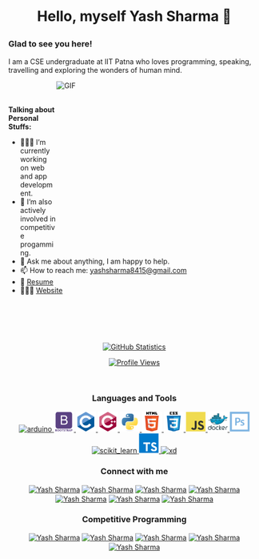 # <p align='center'> Hello, myself Yash Sharma 👋</p>

### Glad to see you here!

I am a CSE undergraduate at IIT Patna who loves programming, speaking, travelling and exploring the wonders of human mind.

<img align="right" alt="GIF" src="https://github.com/Gapur/Gapur/blob/master/coding.gif?raw=true" width="408" height="318" />

<br>
<br>
  
**Talking about Personal Stuffs:**

- 👨🏻‍💻 I’m currently working on web and app development.
- 🚀 I’m also actively involved in competitive progamming.
- 💬 Ask me about anything, I am happy to help.
- 📫 How to reach me: yashsharma8415@gmail.com
- 📝 [Resume](http://bit.ly/Yash_Sharma_Resume)
- 👨🏻‍💻 [Website](https://bit.ly/yash-sharma-portfolio)

<br>
<br>
<br>
<br>

<a href='https://github.com/yashsharma8415'>
  <p align='center'>
    <img alt="GitHub Statistics" src="https://github-readme-stats.vercel.app/api?username=yashsharma8415&show_icons=true&title_color=fff&icon_color=79ff97&text_color=9f9f9f&bg_color=151515&include_all_commits=true&count_private=true" style="max-width:100%;">
  </p>
</a>


<a href='https://github.com/yashsharma8415'>
  <p align='center'>
    <img alt="Profile Views" src="https://komarev.com/ghpvc/?username=yashsharma8415&style=flat-square&color=brightgreen" style="max-width:100%;">
  </p>
</a>

<br>

</p>

<h3 align="center">Languages and Tools</h3>
<p align="center"> 
<a href="https://www.arduino.cc/" target="_blank"> <img src="https://cdn.worldvectorlogo.com/logos/arduino-1.svg" alt="arduino" width="40" height="40"/> </a> 
<a href="https://getbootstrap.com" target="_blank"> <img src="https://raw.githubusercontent.com/devicons/devicon/master/icons/bootstrap/bootstrap-plain-wordmark.svg" alt="bootstrap" width="40" height="40"/> </a> 
<a href="https://www.cprogramming.com/" target="_blank"> <img src="https://raw.githubusercontent.com/devicons/devicon/master/icons/c/c-original.svg" alt="c" width="40" height="40"/> </a> 
<a href="https://www.w3schools.com/cpp/" target="_blank"> <img src="https://raw.githubusercontent.com/devicons/devicon/master/icons/cplusplus/cplusplus-original.svg" alt="cplusplus" width="40" height="40"/> </a> 
<a href="https://www.python.org" target="_blank"> <img src="https://raw.githubusercontent.com/devicons/devicon/master/icons/python/python-original.svg" alt="python" width="40" height="40"/> </a>
<a href="https://www.w3.org/html/" target="_blank"> <img src="https://raw.githubusercontent.com/devicons/devicon/master/icons/html5/html5-original-wordmark.svg" alt="html5" width="40" height="40"/> </a>
<a href="https://www.w3schools.com/css/" target="_blank"> <img src="https://raw.githubusercontent.com/devicons/devicon/master/icons/css3/css3-original-wordmark.svg" alt="css3" width="40" height="40"/> </a> 
<a href="https://developer.mozilla.org/en-US/docs/Web/JavaScript" target="_blank"> <img src="https://raw.githubusercontent.com/devicons/devicon/master/icons/javascript/javascript-original.svg" alt="javascript" width="40" height="40"/> </a>
<a href="https://www.docker.com/" target="_blank"> <img src="https://raw.githubusercontent.com/devicons/devicon/master/icons/docker/docker-original-wordmark.svg" alt="docker" width="40" height="40"/> </a>  
<a href="https://www.photoshop.com/en" target="_blank"> <img src="https://raw.githubusercontent.com/devicons/devicon/master/icons/photoshop/photoshop-line.svg" alt="photoshop" width="40" height="40"/> </a>   
<a href="https://scikit-learn.org/" target="_blank"> <img src="https://upload.wikimedia.org/wikipedia/commons/0/05/Scikit_learn_logo_small.svg" alt="scikit_learn" width="40" height="40"/> </a> 
<a href="https://www.typescriptlang.org/" target="_blank"> <img src="https://raw.githubusercontent.com/devicons/devicon/master/icons/typescript/typescript-original.svg" alt="typescript" width="40" height="40"/> </a> 
<a href="https://www.adobe.com/products/xd.html" target="_blank"> <img src="https://cdn.worldvectorlogo.com/logos/adobe-xd.svg" alt="xd" width="40" height="40"/> </a> 

</p>

<h3 align="center">Connect with me</h3>
<p align="center">
<a href="https://twitter.com/yashsharma8415" target="blank"><img align="center" src="https://cdn.jsdelivr.net/npm/simple-icons@3.0.1/icons/twitter.svg" alt="Yash Sharma" height="30" width="40" /></a>
<a href="https://www.linkedin.com/in/yashsharma8415/" target="blank"><img align="center" src="https://cdn.jsdelivr.net/npm/simple-icons@3.0.1/icons/linkedin.svg" alt="Yash Sharma" height="30" width="40" /></a>
<a href="https://www.facebook.com/yashsharma8415/" target="blank"><img align="center" src="https://cdn.jsdelivr.net/npm/simple-icons@3.0.1/icons/facebook.svg" alt="Yash Sharma" height="30" width="40" /></a>
<a href="https://www.instagram.com/yoshogulla/" target="blank"><img align="center" src="https://cdn.jsdelivr.net/npm/simple-icons@3.0.1/icons/instagram.svg" alt="Yash Sharma" height="30" width="40" /></a>
<a href="https://medium.com/@yashsharma8415" target="blank"><img align="center" src="https://cdn.jsdelivr.net/npm/simple-icons@3.0.1/icons/medium.svg" alt="Yash Sharma" height="30" width="40" /></a>
<a href="https://www.hackerrank.com/mr__yasharma" target="blank"><img align="center" src="https://cdn.jsdelivr.net/npm/simple-icons@3.0.1/icons/hackerrank.svg" alt="Yash Sharma" height="30" width="40" /></a>
<a href="https://www.hackerearth.com/@Messier22" target="blank"><img align="center" src="https://cdn.jsdelivr.net/npm/simple-icons@3.0.1/icons/hackerearth.svg" alt="Yash Sharma" height="30" width="40" /></a>
</p>

<h3 align="center">Competitive Programming</h3>
<p align="center">
<a href="https://codeforces.com/profile/Protostar" target="blank"><img align="center" src="https://cp-logo.vercel.app/codeforces/Protostar?logo=true" alt="Yash Sharma" /></a>
<a href="https://www.codechef.com/users/yashsharma115" target="blank"><img align="center" src="https://cp-logo.vercel.app/codechef/yashsharma115?logo=true" alt="Yash Sharma" /></a>
<a href="https://leetcode.com/Messier22/" target="blank"><img align="center" src="https://cp-logo.vercel.app/leetcode/Messier22?logo=true" alt="Yash Sharma" /></a>
<a href="https://atcoder.jp/users/Protostar" target="blank"><img align="center" src="https://cp-logo.vercel.app/atcoder/Protostar?logo=true" alt="Yash Sharma" /></a>
<a href="https://www.topcoder.com/members/Messier22" target="blank"><img align="center" src="https://cp-logo.vercel.app/topcoder/Messier22?logo=true" alt="Yash Sharma" /></a>
</p>



